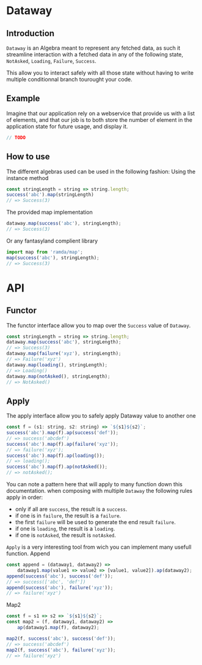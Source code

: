 # Dataway

## Introduction
`Dataway` is an Algebra meant to represent any fetched data,
as such it streamline interaction with a fetched data in any of the following state, `NotAsked`, `Loading`, `Failure`, `Success`.

This allow you to interact safely with all those state without having to write multiple conditionnal branch tourought your code.

## Example

Imagine that our application rely on a webservice that provide us with a list of elements, and that our job is to both store the number of element in the application state for future usage, and display it.

```javascript
// TODO

```

## How to use
The different algebras used can be used in the following fashion:
Using the instance method
```javascript
const stringLength = string => string.length;
success('abc').map(stringLength)
// => Success(3)
```

The provided map implementation
```javascript
dataway.map(success('abc'), stringLength);
// => Success(3)
```

Or any fantasyland complient library
```javascript
import map from 'ramda/map';
map(success('abc'), stringLength);
// => Success(3)
```

# API

## Functor
The functor interface allow you to map over the `Success` value of `Dataway`.

```javascript
const stringLength = string => string.length;
dataway.map(success('abc'), stringLength);
// => Success(3)
dataway.map(failure('xyz'), stringLength);
// => Failure('xyz')
dataway.map(loading(), stringLength);
// => Loading()
dataway.map(notAsked(), stringLength);
// => NotAsked()
```

## Apply
The apply interface allow you to safely apply Dataway value to another one
```javascript
const f = (s1: string, s2: string) => `${s1}${s2}`;
success('abc').map(f).ap(success('def'));
// => success('abcdef')
success('abc').map(f).ap(failure('xyz'));
// => failure('xyz');
success('abc').map(f).ap(loading());
// => loading();
success('abc').map(f).ap(notAsked());
// => notAsked();
```

You can note a pattern here that will apply to many function down this documentation.
when composing with multiple `Dataway` the following rules apply in order:
- only if all are `success`, the result is a `success`.
- if one is in `failure`, the result is a `failure`.
- the first `failure` will be used to generate the end result `failure`.
- if one is `loading`, the result is a `loading`.
- if one is `notAsked`, the result is `notAsked`.

`Apply` is a very interesting tool from wich you can implement many usefull function.
Append
```javascript
const append = (dataway1, dataway2) => 
    dataway1.map(value1 => value2 => [value1, value2]).ap(dataway2);
append(success('abc'), success('def'));
// => success(['abc', 'def'])
append(success('abc'), failure('xyz'));
// => failure('xyz')
```
Map2
```javascript
const f = s1 => s2 => `${s1}${s2}`;
const map2 = (f, dataway1, dataway2) =>
    ap(dataway1.map(f), dataway2);

map2(f, success('abc'), success('def'));
// => success('abcdef')
map2(f, success('abc'), failure('xyz'));
// => failure('xyz')
```



